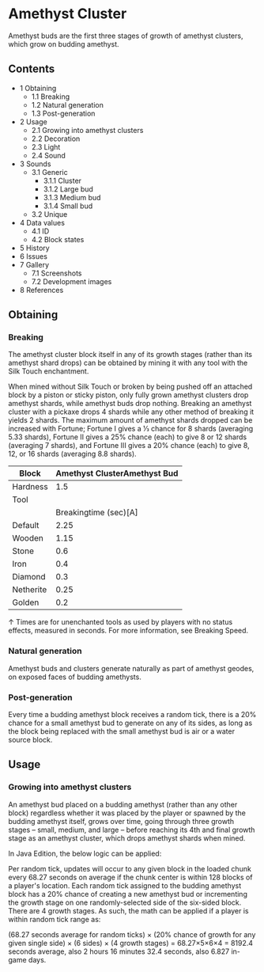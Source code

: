 # Amethyst Cluster
Amethyst buds are the first three stages of growth of amethyst clusters, which grow on budding amethyst.

## Contents
- 1 Obtaining
	- 1.1 Breaking
	- 1.2 Natural generation
	- 1.3 Post-generation
- 2 Usage
	- 2.1 Growing into amethyst clusters
	- 2.2 Decoration
	- 2.3 Light
	- 2.4 Sound
- 3 Sounds
	- 3.1 Generic
		- 3.1.1 Cluster
		- 3.1.2 Large bud
		- 3.1.3 Medium bud
		- 3.1.4 Small bud
	- 3.2 Unique
- 4 Data values
	- 4.1 ID
	- 4.2 Block states
- 5 History
- 6 Issues
- 7 Gallery
	- 7.1 Screenshots
	- 7.2 Development images
- 8 References

## Obtaining
### Breaking
The amethyst cluster block itself in any of its growth stages (rather than its amethyst shard drops) can be obtained by mining it with any tool with the Silk Touch enchantment.

When mined without Silk Touch or broken by being pushed off an attached block by a piston or sticky piston, only fully grown amethyst clusters drop amethyst shards, while amethyst buds drop nothing. Breaking an amethyst cluster with a pickaxe drops 4 shards while any other method of breaking it yields 2 shards. The maximum amount of amethyst shards dropped can be increased with Fortune; Fortune I gives a 1⁄3 chance for 8 shards (averaging 5.33 shards), Fortune II gives a 25% chance (each) to give 8 or 12 shards (averaging 7 shards), and Fortune III gives a 20% chance (each) to give 8, 12, or 16 shards (averaging 8.8 shards).

| Block     | Amethyst ClusterAmethyst Bud |
|-----------|------------------------------|
| Hardness  | 1.5                          |
| Tool      |                              |
|           | Breakingtime (sec)[A]        |
| Default   | 2.25                         |
| Wooden    | 1.15                         |
| Stone     | 0.6                          |
| Iron      | 0.4                          |
| Diamond   | 0.3                          |
| Netherite | 0.25                         |
| Golden    | 0.2                          |


↑ Times are for unenchanted tools as used by players with no status effects, measured in seconds. For more information, see Breaking Speed.


### Natural generation
Amethyst buds and clusters generate naturally as part of amethyst geodes, on exposed faces of budding amethysts.


### Post-generation
Every time a budding amethyst block receives a random tick, there is a 20% chance for a small amethyst bud to generate on any of its sides, as long as the block being replaced with the small amethyst bud is air or a water source block.

## Usage
### Growing into amethyst clusters
An amethyst bud placed on a budding amethyst (rather than any other block) regardless whether it was placed by the player or spawned by the budding amethyst itself, grows over time, going through three growth stages – small, medium, and large – before reaching its 4th and final growth stage as an amethyst cluster, which drops amethyst shards when mined.

In Java Edition, the below logic can be applied:

Per random tick, updates will occur to any given block in the loaded chunk every 68.27 seconds on average if the chunk center is within 128 blocks of a player's location.
Each random tick assigned to the budding amethyst block has a 20% chance of creating a new amethyst bud or incrementing the growth stage on one randomly-selected side of the six-sided block.
There are 4 growth stages.
As such, the math can be applied if a player is within random tick range as:

(68.27 seconds average for random ticks) × (20% chance of growth for any given single side) × (6 sides) × (4 growth stages) = 68.27×5×6×4 = 8192.4 seconds average, also 2 hours 16 minutes 32.4 seconds, also 6.827 in-game days.

